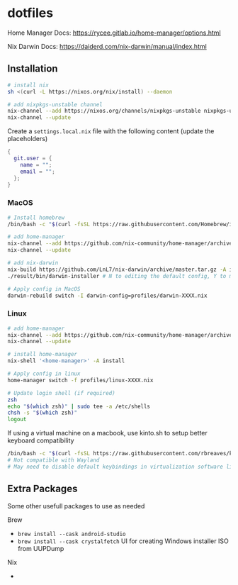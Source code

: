 # dotfiles

Home Manager Docs: <https://rycee.gitlab.io/home-manager/options.html>

Nix Darwin Docs: <https://daiderd.com/nix-darwin/manual/index.html>

## Installation

```sh
# install nix
sh <(curl -L https://nixos.org/nix/install) --daemon

# add nixpkgs-unstable channel
nix-channel --add https://nixos.org/channels/nixpkgs-unstable nixpkgs-unstable
nix-channel --update
```

Create a `settings.local.nix` file with the following content (update the placeholders)

```nix
{
  git.user = {
    name = "";
    email = "";
  };
}
```

### MacOS

```sh
# Install homebrew
/bin/bash -c "$(curl -fsSL https://raw.githubusercontent.com/Homebrew/install/HEAD/install.sh)"

# add home-manager
nix-channel --add https://github.com/nix-community/home-manager/archive/master.tar.gz home-manager
nix-channel --update

# add nix-darwin
nix-build https://github.com/LnL7/nix-darwin/archive/master.tar.gz -A installer
./result/bin/darwin-installer # N to editing the default config, Y to managing darwin with nix-channel

# Apply config in MacOS
darwin-rebuild switch -I darwin-config=profiles/darwin-XXXX.nix
```

### Linux

```sh
# add home-manager
nix-channel --add https://github.com/nix-community/home-manager/archive/master.tar.gz home-manager
nix-channel --update

# install home-manager
nix-shell '<home-manager>' -A install

# Apply config in linux
home-manager switch -f profiles/linux-XXXX.nix

# Update login shell (if required)
zsh
echo "$(which zsh)" | sudo tee -a /etc/shells
chsh -s "$(which zsh)"
logout
```

If using a virtual machine on a macbook, use kinto.sh to setup better keyboard compatibility

```sh
/bin/bash -c "$(curl -fsSL https://raw.githubusercontent.com/rbreaves/kinto/HEAD/install/linux.sh)"
# Not compatible with Wayland
# May need to disable default keybindings in virtualization software like Parallels
```

## Extra Packages

Some other usefull packages to use as needed

Brew

- `brew install --cask android-studio`
- `brew install --cask crystalfetch` UI for creating Windows installer ISO from UUPDump

Nix

-

